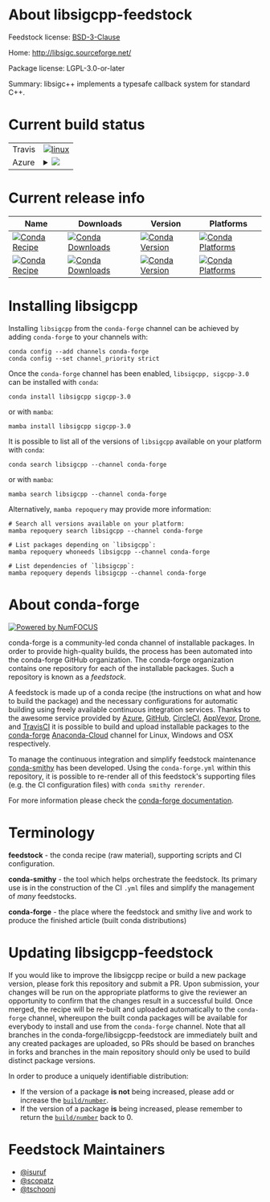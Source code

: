About libsigcpp-feedstock
=========================

Feedstock license: [BSD-3-Clause](https://github.com/conda-forge/libsigcpp-feedstock/blob/main/LICENSE.txt)

Home: http://libsigc.sourceforge.net/

Package license: LGPL-3.0-or-later

Summary: libsigc++ implements a typesafe callback system for standard C++.

Current build status
====================


<table><tr>
    <td>Travis</td>
    <td>
      <a href="https://app.travis-ci.com/conda-forge/libsigcpp-feedstock">
        <img alt="linux" src="https://img.shields.io/travis/com/conda-forge/libsigcpp-feedstock/main.svg?label=Linux">
      </a>
    </td>
  </tr>
    
  <tr>
    <td>Azure</td>
    <td>
      <details>
        <summary>
          <a href="https://dev.azure.com/conda-forge/feedstock-builds/_build/latest?definitionId=568&branchName=main">
            <img src="https://dev.azure.com/conda-forge/feedstock-builds/_apis/build/status/libsigcpp-feedstock?branchName=main">
          </a>
        </summary>
        <table>
          <thead><tr><th>Variant</th><th>Status</th></tr></thead>
          <tbody><tr>
              <td>linux_64</td>
              <td>
                <a href="https://dev.azure.com/conda-forge/feedstock-builds/_build/latest?definitionId=568&branchName=main">
                  <img src="https://dev.azure.com/conda-forge/feedstock-builds/_apis/build/status/libsigcpp-feedstock?branchName=main&jobName=linux&configuration=linux%20linux_64_" alt="variant">
                </a>
              </td>
            </tr><tr>
              <td>linux_aarch64</td>
              <td>
                <a href="https://dev.azure.com/conda-forge/feedstock-builds/_build/latest?definitionId=568&branchName=main">
                  <img src="https://dev.azure.com/conda-forge/feedstock-builds/_apis/build/status/libsigcpp-feedstock?branchName=main&jobName=linux&configuration=linux%20linux_aarch64_" alt="variant">
                </a>
              </td>
            </tr><tr>
              <td>linux_ppc64le</td>
              <td>
                <a href="https://dev.azure.com/conda-forge/feedstock-builds/_build/latest?definitionId=568&branchName=main">
                  <img src="https://dev.azure.com/conda-forge/feedstock-builds/_apis/build/status/libsigcpp-feedstock?branchName=main&jobName=linux&configuration=linux%20linux_ppc64le_" alt="variant">
                </a>
              </td>
            </tr><tr>
              <td>osx_64</td>
              <td>
                <a href="https://dev.azure.com/conda-forge/feedstock-builds/_build/latest?definitionId=568&branchName=main">
                  <img src="https://dev.azure.com/conda-forge/feedstock-builds/_apis/build/status/libsigcpp-feedstock?branchName=main&jobName=osx&configuration=osx%20osx_64_" alt="variant">
                </a>
              </td>
            </tr><tr>
              <td>osx_arm64</td>
              <td>
                <a href="https://dev.azure.com/conda-forge/feedstock-builds/_build/latest?definitionId=568&branchName=main">
                  <img src="https://dev.azure.com/conda-forge/feedstock-builds/_apis/build/status/libsigcpp-feedstock?branchName=main&jobName=osx&configuration=osx%20osx_arm64_" alt="variant">
                </a>
              </td>
            </tr><tr>
              <td>win_64</td>
              <td>
                <a href="https://dev.azure.com/conda-forge/feedstock-builds/_build/latest?definitionId=568&branchName=main">
                  <img src="https://dev.azure.com/conda-forge/feedstock-builds/_apis/build/status/libsigcpp-feedstock?branchName=main&jobName=win&configuration=win%20win_64_" alt="variant">
                </a>
              </td>
            </tr>
          </tbody>
        </table>
      </details>
    </td>
  </tr>
</table>

Current release info
====================

| Name | Downloads | Version | Platforms |
| --- | --- | --- | --- |
| [![Conda Recipe](https://img.shields.io/badge/recipe-libsigcpp-green.svg)](https://anaconda.org/conda-forge/libsigcpp) | [![Conda Downloads](https://img.shields.io/conda/dn/conda-forge/libsigcpp.svg)](https://anaconda.org/conda-forge/libsigcpp) | [![Conda Version](https://img.shields.io/conda/vn/conda-forge/libsigcpp.svg)](https://anaconda.org/conda-forge/libsigcpp) | [![Conda Platforms](https://img.shields.io/conda/pn/conda-forge/libsigcpp.svg)](https://anaconda.org/conda-forge/libsigcpp) |
| [![Conda Recipe](https://img.shields.io/badge/recipe-sigcpp--3.0-green.svg)](https://anaconda.org/conda-forge/sigcpp-3.0) | [![Conda Downloads](https://img.shields.io/conda/dn/conda-forge/sigcpp-3.0.svg)](https://anaconda.org/conda-forge/sigcpp-3.0) | [![Conda Version](https://img.shields.io/conda/vn/conda-forge/sigcpp-3.0.svg)](https://anaconda.org/conda-forge/sigcpp-3.0) | [![Conda Platforms](https://img.shields.io/conda/pn/conda-forge/sigcpp-3.0.svg)](https://anaconda.org/conda-forge/sigcpp-3.0) |

Installing libsigcpp
====================

Installing `libsigcpp` from the `conda-forge` channel can be achieved by adding `conda-forge` to your channels with:

```
conda config --add channels conda-forge
conda config --set channel_priority strict
```

Once the `conda-forge` channel has been enabled, `libsigcpp, sigcpp-3.0` can be installed with `conda`:

```
conda install libsigcpp sigcpp-3.0
```

or with `mamba`:

```
mamba install libsigcpp sigcpp-3.0
```

It is possible to list all of the versions of `libsigcpp` available on your platform with `conda`:

```
conda search libsigcpp --channel conda-forge
```

or with `mamba`:

```
mamba search libsigcpp --channel conda-forge
```

Alternatively, `mamba repoquery` may provide more information:

```
# Search all versions available on your platform:
mamba repoquery search libsigcpp --channel conda-forge

# List packages depending on `libsigcpp`:
mamba repoquery whoneeds libsigcpp --channel conda-forge

# List dependencies of `libsigcpp`:
mamba repoquery depends libsigcpp --channel conda-forge
```


About conda-forge
=================

[![Powered by
NumFOCUS](https://img.shields.io/badge/powered%20by-NumFOCUS-orange.svg?style=flat&colorA=E1523D&colorB=007D8A)](https://numfocus.org)

conda-forge is a community-led conda channel of installable packages.
In order to provide high-quality builds, the process has been automated into the
conda-forge GitHub organization. The conda-forge organization contains one repository
for each of the installable packages. Such a repository is known as a *feedstock*.

A feedstock is made up of a conda recipe (the instructions on what and how to build
the package) and the necessary configurations for automatic building using freely
available continuous integration services. Thanks to the awesome service provided by
[Azure](https://azure.microsoft.com/en-us/services/devops/), [GitHub](https://github.com/),
[CircleCI](https://circleci.com/), [AppVeyor](https://www.appveyor.com/),
[Drone](https://cloud.drone.io/welcome), and [TravisCI](https://travis-ci.com/)
it is possible to build and upload installable packages to the
[conda-forge](https://anaconda.org/conda-forge) [Anaconda-Cloud](https://anaconda.org/)
channel for Linux, Windows and OSX respectively.

To manage the continuous integration and simplify feedstock maintenance
[conda-smithy](https://github.com/conda-forge/conda-smithy) has been developed.
Using the ``conda-forge.yml`` within this repository, it is possible to re-render all of
this feedstock's supporting files (e.g. the CI configuration files) with ``conda smithy rerender``.

For more information please check the [conda-forge documentation](https://conda-forge.org/docs/).

Terminology
===========

**feedstock** - the conda recipe (raw material), supporting scripts and CI configuration.

**conda-smithy** - the tool which helps orchestrate the feedstock.
                   Its primary use is in the construction of the CI ``.yml`` files
                   and simplify the management of *many* feedstocks.

**conda-forge** - the place where the feedstock and smithy live and work to
                  produce the finished article (built conda distributions)


Updating libsigcpp-feedstock
============================

If you would like to improve the libsigcpp recipe or build a new
package version, please fork this repository and submit a PR. Upon submission,
your changes will be run on the appropriate platforms to give the reviewer an
opportunity to confirm that the changes result in a successful build. Once
merged, the recipe will be re-built and uploaded automatically to the
`conda-forge` channel, whereupon the built conda packages will be available for
everybody to install and use from the `conda-forge` channel.
Note that all branches in the conda-forge/libsigcpp-feedstock are
immediately built and any created packages are uploaded, so PRs should be based
on branches in forks and branches in the main repository should only be used to
build distinct package versions.

In order to produce a uniquely identifiable distribution:
 * If the version of a package **is not** being increased, please add or increase
   the [``build/number``](https://docs.conda.io/projects/conda-build/en/latest/resources/define-metadata.html#build-number-and-string).
 * If the version of a package **is** being increased, please remember to return
   the [``build/number``](https://docs.conda.io/projects/conda-build/en/latest/resources/define-metadata.html#build-number-and-string)
   back to 0.

Feedstock Maintainers
=====================

* [@isuruf](https://github.com/isuruf/)
* [@scopatz](https://github.com/scopatz/)
* [@tschoonj](https://github.com/tschoonj/)

